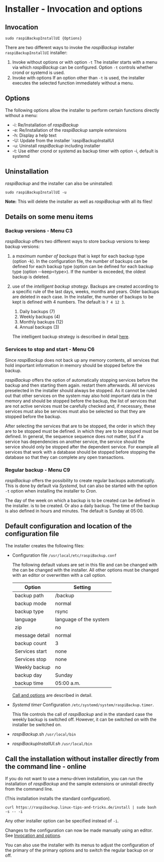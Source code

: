 # Installer - Invocation and options

## Invocation 

```
sudo raspiBackupInstallUI {Options}
```

There are two different ways to invoke the *raspiBackup* installer `raspiBackupInstallUI`
installer:

1. Invoke without options or with option `-t`
    The installer starts with a menu via which *raspiBackup* can be configured.
    Option `-t` controls whether crond or systemd is used.
1. Invoke with options
    If an option other than `-t` is used, the installer executes the selected function
    immediately without a menu.

## Options

The following options allow the installer to perform certain functions directly without a menu:

* -i: Re/Installation of *raspiBackup*
* -e: Re/Installation of the *raspiBackup* sample extensions
* -h: Display a help text
* -U: Update from the installer `raspiBackupInstallUI
* -u: Uninstall *raspiBackup* including installer
* -t: Use either crond or systemd as backup timer with option -i, default is systemd

## Uninstallation

*raspiBackup* and the installer can also be uninstalled:

```
sudo raspiBackupInstallUI -u
```

**Note:**
This will delete the installer as well as *raspiBackup* with all its files!



## Details on some menu items

<a name="backup versions"></a>
### Backup versions - Menu C3

*raspiBackup* offers two different ways to store backup versions
to keep backup versions:

1. a *maximum number of backups* that is kept for each backup type (option -k).
   In the configuration file, the number of backups can be defined for each backup type (option
   can be defined for each backup type (option --keep\<type\>).
   If the number is exceeded, the oldest backup is deleted.

1. use of the *intelligent backup strategy*. Backups are created according to a specific rule
   of the last days, weeks, months and years. Older backups
   are deleted in each case. In the installer, the number of
   backups to be kept is defined with 4 numbers. The default is
   `7 4 12 3`.
 
   1. Daily backups (7)
   1. Weekly backups (4)
   1. Monthly backups (12)
   1. Annual backups (3)

   The intelligent backup strategy is described in detail [here](smart-recycle.md).


<a name="services"></a>
### Services to stop and start - Menu C6

Since *raspiBackup* does not back up any memory contents, all services that hold important information
in memory should be stopped before the backup.

*raspiBackup* offers the option of automatically stopping services before the backup and then starting them again.
restart them afterwards. All services preselected in the installer should always be stopped.
As it cannot be ruled out that other services on the system may also hold important data
in the memory and should be stopped before the backup, the list of services that are not
active services must be carefully checked and, if necessary, these services must also be
services must also be selected so that they are stopped before the backup.

After selecting the services that are to be stopped, the order in which they are to be stopped must be defined.
in which they are to be stopped must be defined. In general, the sequence
sequence does not matter, but if a service has dependencies on another service, the service should
the service should only be stopped after the dependent service. For example
all services that work with a database should be stopped before stopping the database
so that they can complete any open transactions.


<a name="regularbackup"></a>
### Regular backup - Menu C9

*raspiBackup* offers the possibility to create regular backups automatically.
This is done by default via *Systemd*, but can also be started with the option `-t`
option when installing the installer to *Cron*.

The day of the week on which a backup is to be created can be defined in the installer.
is to be created. Or also a daily backup.
The time of the backup is also defined in hours and minutes.
The default is Sunday at 05:00.


## Default configuration and location of the configuration file

The installer creates the following files:

  - Configuration file `/usr/local/etc/raspiBackup.conf`

    The following default values are set in this file and can be changed with the
    can be changed with the installer. All other options must be changed with an editor
    or overwritten with a call option.

    | Option | Setting |
    |----------------------|----------------------|
    | backup path | /backup |
    | backup mode | normal |
    | backup type | rsync |
    | language | language of the system |
    | zip | no |
    | message detail | normal |
    | backup count | 3 |
    | Services start | none |
    | Services stop | none |
    | Weekly backup | no |
    | backup day | Sunday |
    | backup time | 05:00 a.m. |

    [Call and options](backup-options.md) are described in detail.

  - *Systemd timer* Configuration `/etc/systemd/system/raspiBackup.timer`.

    This file controls the call of *raspiBackup* and in the standard case the
    weekly backup is switched off. However, it can be switched on with the installer
    be switched on.

  - *raspiBackup*.sh `/usr/local/bin`

  - *raspiBackupInstallUI.sh* `/usr/local/bin`



## Call the installation without installer directly from the command line - online

If you do not want to use a menu-driven installation, you can run the installation of *raspiBackup*
and the sample extensions or uninstall directly from the command line.

(This installation installs the standard configuration).

```
curl https://raspibackup.linux-tips-and-tricks.de/install | sudo bash -s -- -i
```

Any other installer option can be specified instead of `-i`.

Changes to the configuration can now be made manually using an editor.
See [Invocation and options](invocation-options.md).

You can also use the installer with its menus to adjust the configuration of the primary
of the primary options and to switch the regular backup on or off.

[.status]: translated


